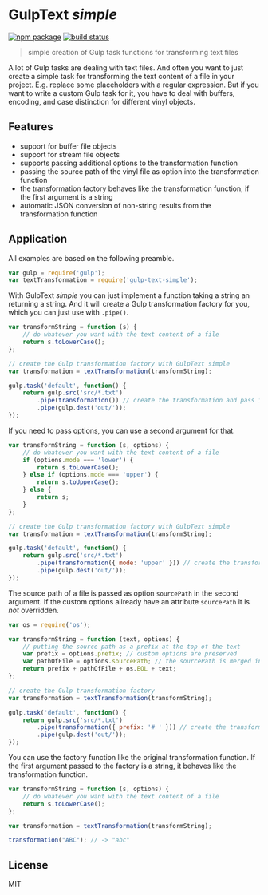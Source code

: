 GulpText _simple_
=================

[![npm package][npm-img]][npm-url]
[![build status][travis-img]][travis-url]

> simple creation of Gulp task functions for transforming text files

A lot of Gulp tasks are dealing with text files.
And often you want to just create a simple task for transforming the text content of a file in your project.
E.g. replace some placeholders with a regular expression.
But if you want to write a custom Gulp task for it, you have to deal with buffers, encoding, and case distinction for different vinyl objects.

Features
--------

* support for buffer file objects
* support for stream file objects
* supports passing additional options to the transformation function
* passing the source path of the vinyl file as option into the transformation function
* the transformation factory behaves like the transformation function,
  if the first argument is a string
* automatic JSON conversion of non-string results from the transformation function 

Application
-----------

All examples are based on the following preamble.

~~~ js
var gulp = require('gulp');
var textTransformation = require('gulp-text-simple');
~~~

With GulpText _simple_ you can just implement a function taking a string an returning a string. And it will create a Gulp transformation factory for you, which you can just use with `.pipe()`.

~~~ js
var transformString = function (s) {
    // do whatever you want with the text content of a file
    return s.toLowerCase();
};

// create the Gulp transformation factory with GulpText simple
var transformation = textTransformation(transformString);

gulp.task('default', function() {
    return gulp.src('src/*.txt')
        .pipe(transformation()) // create the transformation and pass it to Gulp
        .pipe(gulp.dest('out/'));
});
~~~

If you need to pass options, you can use a second argument for that.

~~~ js
var transformString = function (s, options) {
    // do whatever you want with the text content of a file
    if (options.mode === 'lower') {
        return s.toLowerCase();
    } else if (options.mode === 'upper') {
        return s.toUpperCase();
    } else {
        return s;
    }
};

// create the Gulp transformation factory with GulpText simple
var transformation = textTransformation(transformString);

gulp.task('default', function() {
    return gulp.src('src/*.txt')
        .pipe(transformation({ mode: 'upper' })) // create the transformation and pass it to Gulp
        .pipe(gulp.dest('out/'));
});
~~~

The source path of a file is passed as option `sourcePath` in the second argument.
If the custom options allready have an attribute `sourcePath` it is _not_ overridden.

~~~ js
var os = require('os');

var transformString = function (text, options) {
    // putting the source path as a prefix at the top of the text
    var prefix = options.prefix; // custom options are preserved
    var pathOfFile = options.sourcePath; // the sourcePath is merged into the custom options
    return prefix + pathOfFile + os.EOL + text;
};

// create the Gulp transformation factory
var transformation = textTransformation(transformString);

gulp.task('default', function() {
    return gulp.src('src/*.txt')
        .pipe(transformation({ prefix: '# ' })) // create the transformation and pass it to Gulp
        .pipe(gulp.dest('out/'));
});
~~~

You can use the factory function like the original transformation function.
If the first argument passed to the factory is a string, it behaves like the
transformation function.

~~~ js
var transformString = function (s, options) {
    // do whatever you want with the text content of a file
    return s.toLowerCase();
};

var transformation = textTransformation(transformString);

transformation("ABC"); // -> "abc"
~~~

License
-------

MIT

[npm-url]: https://www.npmjs.com/package/gulp-text-simple
[npm-img]: https://img.shields.io/npm/v/gulp-text-simple.svg
[travis-img]: https://img.shields.io/travis/mastersign/gulp-text-simple/master.svg
[travis-url]: https://travis-ci.org/mastersign/gulp-text-simple
